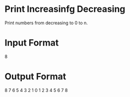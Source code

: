 # Print Increasinfg Decreasing

Print numbers from decreasing to 0 to n.

# Input Format 
8

# Output Format
8 7 6 5 4 3 2 1 0 1 2 3 4 5 6 7 8
